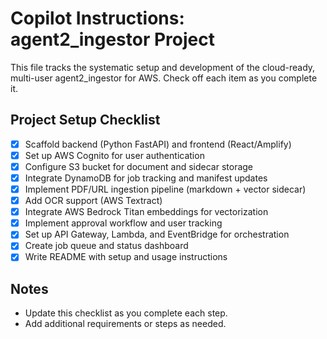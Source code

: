 # Copilot Instructions: agent2_ingestor Project

This file tracks the systematic setup and development of the cloud-ready, multi-user agent2_ingestor for AWS. Check off each item as you complete it.

## Project Setup Checklist

- [x] Scaffold backend (Python FastAPI) and frontend (React/Amplify)
- [x] Set up AWS Cognito for user authentication
- [x] Configure S3 bucket for document and sidecar storage
- [x] Integrate DynamoDB for job tracking and manifest updates
- [x] Implement PDF/URL ingestion pipeline (markdown + vector sidecar)
- [x] Add OCR support (AWS Textract)
- [x] Integrate AWS Bedrock Titan embeddings for vectorization
- [x] Implement approval workflow and user tracking
- [x] Set up API Gateway, Lambda, and EventBridge for orchestration
- [x] Create job queue and status dashboard
- [x] Write README with setup and usage instructions

## Notes
- Update this checklist as you complete each step.
- Add additional requirements or steps as needed.
